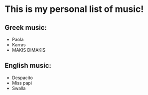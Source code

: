 # This is my personal list of music!

## Greek music:
* Paola
* Karras
* MAKIS DIMAKIS

## English music:
* Despacito
* Miss papi
* Swalla